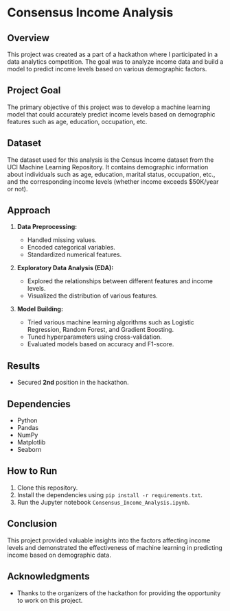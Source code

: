 # Consensus Income Analysis

## Overview
This project was created as a part of a hackathon where I participated in a data analytics competition. The goal was to analyze income data and build a model to predict income levels based on various demographic factors.

## Project Goal
The primary objective of this project was to develop a machine learning model that could accurately predict income levels based on demographic features such as age, education, occupation, etc.

## Dataset
The dataset used for this analysis is the Census Income dataset from the UCI Machine Learning Repository. It contains demographic information about individuals such as age, education, marital status, occupation, etc., and the corresponding income levels (whether income exceeds $50K/year or not).

## Approach
1. **Data Preprocessing:** 
   - Handled missing values.
   - Encoded categorical variables.
   - Standardized numerical features.

2. **Exploratory Data Analysis (EDA):**
   - Explored the relationships between different features and income levels.
   - Visualized the distribution of various features.

3. **Model Building:**
   - Tried various machine learning algorithms such as Logistic Regression, Random Forest, and Gradient Boosting.
   - Tuned hyperparameters using cross-validation.
   - Evaluated models based on accuracy and F1-score.

## Results
- Secured **2nd** position in the hackathon.

## Dependencies
- Python 
- Pandas
- NumPy
- Matplotlib
- Seaborn

## How to Run
1. Clone this repository.
2. Install the dependencies using `pip install -r requirements.txt`.
3. Run the Jupyter notebook `Consensus_Income_Analysis.ipynb`.

## Conclusion
This project provided valuable insights into the factors affecting income levels and demonstrated the effectiveness of machine learning in predicting income based on demographic data.

## Acknowledgments
- Thanks to the organizers of the hackathon for providing the opportunity to work on this project.


